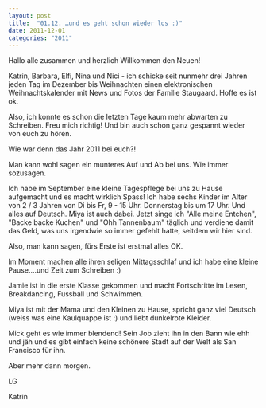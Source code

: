 ```yaml
---
layout: post
title:  "01.12. …und es geht schon wieder los :)"
date: 2011-12-01
categories: "2011"
---
```

Hallo alle zusammen und herzlich Willkommen den Neuen!


Katrin, Barbara, Elfi, Nina und Nici - ich schicke seit nunmehr drei Jahren jeden Tag im Dezember bis Weihnachten einen elektronischen Weihnachtskalender mit News und Fotos der Familie Staugaard. Hoffe es ist ok. 



Also, ich konnte es schon die letzten Tage kaum mehr abwarten zu Schreiben. Freu mich richtig! Und bin auch schon ganz gespannt wieder von euch zu hören.



Wie war denn das Jahr 2011 bei euch?! 



Man kann wohl sagen ein munteres Auf und Ab bei uns. Wie immer sozusagen.



Ich habe im September eine kleine Tagespflege bei uns zu Hause aufgemacht und es macht wirklich Spass! Ich habe sechs Kinder im Alter von 2 / 3 Jahren von Di bis Fr, 9 - 15 Uhr. Donnerstag bis um 17 Uhr. Und alles auf Deutsch. Miya ist auch dabei. Jetzt singe ich "Alle meine Entchen", "Backe backe Kuchen" und "Ohh Tannenbaum" täglich und verdiene damit das Geld, was uns irgendwie so immer gefehlt hatte, seitdem wir hier sind.



Also, man kann sagen, fürs Erste ist erstmal alles OK.



Im Moment machen alle ihren seligen Mittagsschlaf und ich habe eine kleine Pause….und Zeit zum Schreiben :)



Jamie ist in die erste Klasse gekommen und macht Fortschritte im Lesen, Breakdancing, Fussball und Schwimmen.



Miya ist mit der Mama und den Kleinen zu Hause, spricht ganz viel Deutsch (weiss was eine Kaulquappe ist :) und liebt dunkelrote Kleider.



Mick geht es wie immer blendend! Sein Job zieht ihn in den Bann wie ehh und jäh und es gibt einfach keine schönere Stadt auf der Welt als San Francisco für ihn.



Aber mehr dann morgen.



LG

Katrin

